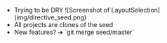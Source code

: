 <ul>
    <li>
        Trying to be DRY
        ![Screenshot of LayoutSelection](img/directive_seed.png)
    </li>
    <li class="fragment">
        All projects are clones of the seed
    </li>
    <li class="fragment">
        New features? ➔ `git merge seed/master`
    </li>
</ul>
